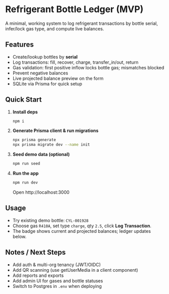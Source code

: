 # Refrigerant Bottle Ledger (MVP)

A minimal, working system to log refrigerant transactions by bottle serial, infer/lock gas type, and compute live balances.

## Features
- Create/lookup bottles by **serial**
- Log transactions: fill, recover, charge, transfer_in/out, return
- Gas validation: first positive inflow locks bottle gas; mismatches blocked
- Prevent negative balances
- Live projected balance preview on the form
- SQLite via Prisma for quick setup

## Quick Start
1. **Install deps**
   ```bash
   npm i
   ```
2. **Generate Prisma client & run migrations**
   ```bash
   npx prisma generate
   npx prisma migrate dev --name init
   ```
3. **Seed demo data (optional)**
   ```bash
   npm run seed
   ```
4. **Run the app**
   ```bash
   npm run dev
   ```
   Open http://localhost:3000

## Usage
- Try existing demo bottle: `CYL-001928`
- Choose gas `R410A`, set type `charge`, qty `2.5`, click **Log Transaction**.
- The badge shows current and projected balances; ledger updates below.

## Notes / Next Steps
- Add auth & multi-org tenancy (JWT/OIDC)
- Add QR scanning (use getUserMedia in a client component)
- Add reports and exports
- Add admin UI for gases and bottle statuses
- Switch to Postgres in `.env` when deploying
